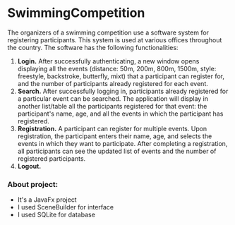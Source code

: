 # SwimmingCompetition
The organizers of a swimming competition use a software system for registering participants. This system is used at various offices throughout the country. The software has the following functionalities: 
1. **Login.** After successfully authenticating, a new window opens displaying all the events (distance: 50m, 200m, 800m, 1500m, style: freestyle, backstroke, butterfly, mixt) that a participant can register for, and the number of participants already registered for each event. 
2. **Search.** After successfully logging in, participants already registered for a particular event can be searched. The application will display in another list/table all the participants registered for that event: the participant's name, age, and all the events in which the participant has registered. 
3. **Registration.** A participant can register for multiple events. Upon registration, the participant enters their name, age, and selects the events in which they want to participate. After completing a registration, all participants can see the updated list of events and the number of registered participants. 
4. **Logout.**


### About project:
- It's a JavaFx project
- I used SceneBuilder for interface
- I used SQLite for database
